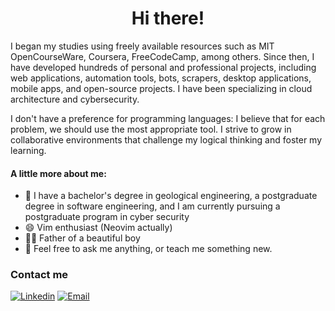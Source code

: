 <h1 align="center">Hi there!</h1>

I began my studies using freely available resources such as MIT OpenCourseWare, Coursera, FreeCodeCamp, among others. Since then, I have developed hundreds of personal and professional projects, including web applications, automation tools, bots, scrapers, desktop applications, mobile apps, and open-source projects. I have been specializing in cloud architecture and cybersecurity.

I don't have a preference for programming languages: I believe that for each problem, we should use the most appropriate tool. I strive to grow in collaborative environments that challenge my logical thinking and foster my learning.

#### A little more about me:

- 🔭 I have a bachelor's degree in geological engineering, a postgraduate degree in software engineering, and I am currently pursuing a postgraduate program in cyber security
- 😄 Vim enthusiast (Neovim actually)
- 👶🏼 Father of a beautiful boy 
- 💬 Feel free to ask me anything, or teach me something new.

<h3 align="left">Contact me</h2>

[![Linkedin](https://img.shields.io/badge/LinkedIn-0077B5?style=for-the-badge&logo=linkedin&logoColor=white)](https://www.linkedin.com/in/jordhan-carvalho/)
[![Email](https://img.shields.io/badge/Gmail-D14836?style=for-the-badge&logo=gmail&logoColor=white)](mailto:jordhan.rdz@gmail.com)


<!--
**Jordhan-Carvalho/Jordhan-Carvalho** is a ✨ _special_ ✨ repository because its `README.md` (this file) appears on your GitHub profile.

Here are some ideas to get you started:

- 🔭 I’m currently working on ...
- 🌱 I’m currently learning ...
- 👯 I’m looking to collaborate on ...
- 🤔 I’m looking for help with ...
- 💬 Ask me about ...
- 📫 How to reach me: ...
- 😄 Pronouns: ...
- ⚡ Fun fact: ...
-->
